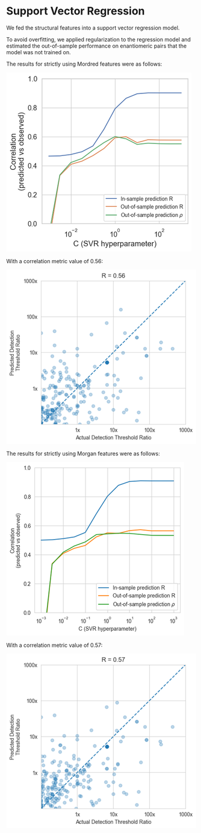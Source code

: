 # Support Vector Regression

We fed the structural features into a support vector regression model.

To avoid overfitting, we applied regularization to the regression model and estimated the out-of-sample performance on enantiomeric pairs that the model was not trained on.

The results for strictly using Mordred features were as follows:

![mordred](./modelresults/mordred.png)

With a correlation metric value of 0.56:

![mordredc](./modelresults/modred_correlation.png)

The results for strictly using Morgan features were as follows:

![morgan](./modelresults/morgan.png)

With a correlation metric value of 0.57:

![morganc](./modelresults/morgan_correlation.png)

